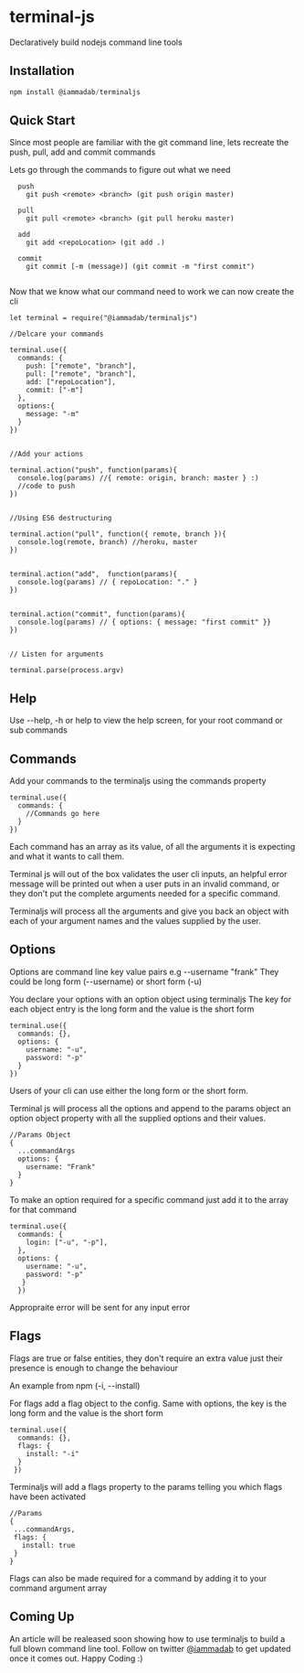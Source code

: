 # terminal-js
Declaratively build nodejs command line tools
## Installation
```javascript
npm install @iammadab/terminaljs
```
## Quick Start
Since most people are familiar with the git command line, lets recreate the push, pull, add and commit commands

Lets go through the commands to figure out what we need
```
  push
    git push <remote> <branch> (git push origin master)
 
  pull
    git pull <remote> <branch> (git pull heroku master)
    
  add
    git add <repoLocation> (git add .)
    
  commit
    git commit [-m (message)] (git commit -m "first commit")
  
 ```
Now that we know what our command need to work we can now create the cli

```
let terminal = require("@iammadab/terminaljs")

//Delcare your commands 

terminal.use({
  commands: {
    push: ["remote", "branch"],
    pull: ["remote", "branch"],
    add: ["repoLocation"],
    commit: ["-m"]
  },
  options:{
    message: "-m"
  }
})


//Add your actions

terminal.action("push", function(params){
  console.log(params) //{ remote: origin, branch: master } :) 
  //code to push
})


//Using ES6 destructuring

terminal.action("pull", function({ remote, branch }){
  console.log(remote, branch) //heroku, master
})


terminal.action("add",  function(params){
  console.log(params) // { repoLocation: "." }
})


terminal.action("commit", function(params){
  console.log(params) // { options: { message: "first commit" }}
})


// Listen for arguments

terminal.parse(process.argv)

```

## Help

Use --help, -h or help to view the help screen, for your root command or sub commands

## Commands

Add your commands to the terminaljs using the commands property

```
terminal.use({
  commands: {
    //Commands go here
  }
})

```

Each command has an array as its value, of all the arguments it is expecting and what it wants to call them.

Terminal js will out of the box validates the user cli inputs, an helpful error message will be printed out when a user puts in an invalid command, or they don't put the complete arguments needed for a specific command.

Terminaljs will process all the arguments and give you back an object with each of your argument names and the values supplied by the user. 

## Options

Options are command line key value pairs e.g --username "frank"
They could be long form (--username) or short form (-u)

You declare your options with an option object using terminaljs
The key for each object entry is the long form and the value is the short form

```
terminal.use({
  commands: {},
  options: {
    username: "-u",
    password: "-p"
  }
})
```

Users of your cli can use either the long form or the short form.

Terminal js will process all the options and append to the params object an option object property with all the supplied options and their values.

```
//Params Object
{
  ...commandArgs
  options: {
    username: "Frank"
  }
}
```

To make an option required for a specific command just add it to the array for that command
```
terminal.use({
  commands: {
    login: ["-u", "-p"],
  },
  options: {
    username: "-u",
    password: "-p"
   }
  })
```

Appropraite error will be sent for any input error

## Flags
Flags are true or false entities, they don't require an extra value just their presence is enough to change the behaviour

An example from npm (-i, --install) 

For flags add a flag object to the config. Same with options, the key is the long form and the value is the short form

```
terminal.use({
  commands: {},
  flags: {
    install: "-i"
  }
 })
 ```
 
 Terminaljs will add a flags property to the params telling you which flags have been activated
 ```
 //Params
 {
  ...commandArgs,
  flags: {
    install: true
  }
 }
 ```
 
 Flags can also be made required for a command by adding it to your command argument array
 
 
## Coming Up
An article will be realeased soon showing how to use terminaljs to build a full blown command line tool. Follow on twitter [@iammadab](https://twitter.com/iammadab) to get updated once it comes out. Happy Coding :)
